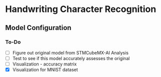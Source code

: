 # Handwriting Character Recognition
## Model Configuration

### To-Do
- [ ] Figure out original model from STMCubeMX-AI Analysis
- [ ] Test to see if this model accurately assesses the original
- [ ] Visualization - accuracy matrix
- [X] Visualization for MNIST dataset